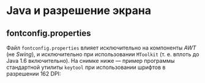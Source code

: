 # Java и разрешение экрана
## fontconfig.properties

Файл `fontconfig.properties` влияет исключительно на компоненты _AWT_ (не _Swing_), и исключительно при использовании `MToolkit` (т. е. вплоть до Java 1.6 включительно). На снимке ниже &mdash; пример программы стандартной утилиты `keytool` при использовании шрифтов в разрешении 162 DPI:
